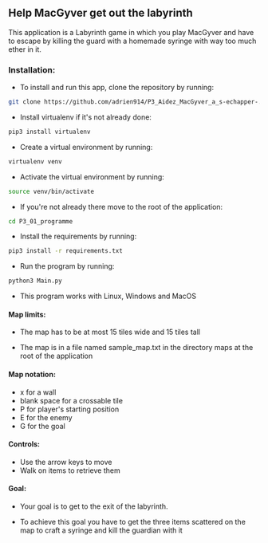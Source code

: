 ## Help MacGyver get out the labyrinth

This application is a Labyrinth game in which you play MacGyver and have to escape by killing the guard with a homemade syringe with way too much ether in it.

### Installation:

- To install and run this app, clone the repository by running:
```bash
git clone https://github.com/adrien914/P3_Aidez_MacGyver_a_s-echapper-.git
```
    
- Install virtualenv if it's not already done:
```bash
pip3 install virtualenv
```
- Create a virtual environment by running:
```bash
virtualenv venv
```
- Activate the virtual environment by running:
```bash
source venv/bin/activate
```
- If you're not already there move to the root of the application:
```bash
cd P3_01_programme
``` 
- Install the requirements by running:
```bash
pip3 install -r requirements.txt
```
- Run the program by running:
```bash
python3 Main.py
```
- This program works with Linux, Windows and MacOS

#### Map limits:

- The map has to be at most 15 tiles wide and 15 tiles tall

- The map is in a file named sample_map.txt in the directory maps at 
the root of the application

#### Map notation:
        
- x for a wall
- blank space for a crossable tile
- P for player's starting position
- E for the enemy
- G for the goal
   
#### Controls:

- Use the arrow keys to move
- Walk on items to retrieve them

#### Goal:

- Your goal is to get to the exit of the labyrinth.
     
- To achieve this goal you have to get the three items scattered on the 
map to craft a syringe and kill the guardian with it

